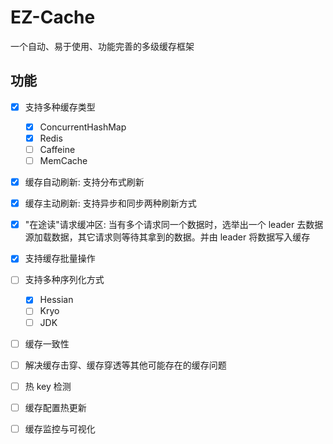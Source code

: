 # EZ-Cache

一个自动、易于使用、功能完善的多级缓存框架

## 功能

- [x] 支持多种缓存类型
  - [x] ConcurrentHashMap
  - [x] Redis
  - [ ] Caffeine
  - [ ] MemCache
- [x] 缓存自动刷新: 支持分布式刷新
- [x] 缓存主动刷新: 支持异步和同步两种刷新方式
- [x] "在途读"请求缓冲区: 当有多个请求同一个数据时，选举出一个 leader 去数据源加载数据，其它请求则等待其拿到的数据。并由 leader 将数据写入缓存
- [x] 支持缓存批量操作
- [ ] 支持多种序列化方式
    - [x] Hessian
    - [ ] Kryo
    - [ ] JDK
- [ ] 缓存一致性
- [ ] 解决缓存击穿、缓存穿透等其他可能存在的缓存问题
- [ ] 热 key 检测
- [ ] 缓存配置热更新
- [ ] 缓存监控与可视化

